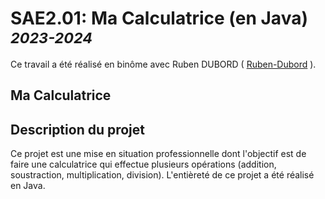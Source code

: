 # SAE2.01: Ma Calculatrice (en Java) <sub>*2023-2024*</sub>

Ce travail a été réalisé en binôme avec Ruben DUBORD ( [Ruben-Dubord](https://github.com/Ruben-Dubord) ).

## **Ma Calculatrice** 

## Description du projet

Ce projet est une mise en situation professionnelle dont l'objectif est de faire une calculatrice qui effectue plusieurs opérations (addition, soustraction, multiplication, division). L'entièreté de ce projet a été réalisé en Java.
